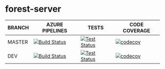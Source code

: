# forest-server
BRANCH | AZURE PIPELINES                                                                                                                                                                                                                               | TESTS                                                                                                                                                                                                | CODE COVERAGE
-------|-----------------------------------------------------------------------------------------------------------------------------------------------------------------------------------------------------------------------------------------------|------------------------------------------------------------------------------------------------------------------------------------------------------------------------------------------------------|--------------
MASTER   | [![Build Status](https://dev.azure.com/eforest-finance/forest-server/_apis/build/status/eforest-finance.forest-server?branchName=master)](https://dev.azure.com/eforest-finance/forest-server/_build/latest?definitionId=2&branchName=master) | [![Test Status](https://img.shields.io/azure-devops/tests/eforest-finance/forest-server/2/main)](https://dev.azure.com/eforest-finance/forest-server/_build/latest?definitionId=2&branchName=master) | [![codecov](https://codecov.io/gh/eforest-finance/forest-server/branch/main/graph/badge.svg?token=1OLJV6TWRB)](https://codecov.io/gh/eforest-finance/forest-server)
DEV    | [![Build Status](https://dev.azure.com/eforest-finance/forest-server/_apis/build/status/eforest-finance.forest-server?branchName=dev)](https://dev.azure.com/eforest-finance/forest-server/_build/latest?definitionId=2&branchName=dev)       | [![Test Status](https://img.shields.io/azure-devops/tests/eforest-finance/forest-server/2/dev)](https://dev.azure.com/eforest-finance/forest-server/_build/latest?definitionId=2&branchName=dev)     | [![codecov](https://codecov.io/gh/eforest-finance/forest-server/branch/dev/graph/badge.svg?token=1OLJV6TWRB)](https://codecov.io/gh/eforest-finance/forest-server)

